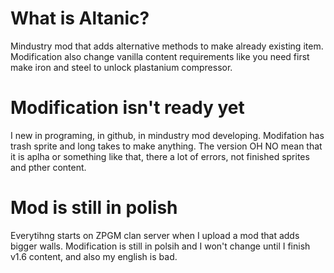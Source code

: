 # What is Altanic?
Mindustry mod that adds alternative methods to make already existing item. Modification also change vanilla content requirements like you need first make iron and steel to unlock plastanium compressor. 
# Modification isn't ready yet
I new in programing, in github, in mindustry mod developing. Modifation has trash sprite and long takes to make anything. The version OH NO mean that it is aplha or something like that, there a lot of errors, not finished sprites and pther content.
# Mod is still in polish
Everytihng starts on ZPGM clan server when I upload a mod that adds bigger walls. Modification is still in polsih and I won't change until I finish v1.6 content, and also my english is bad.

